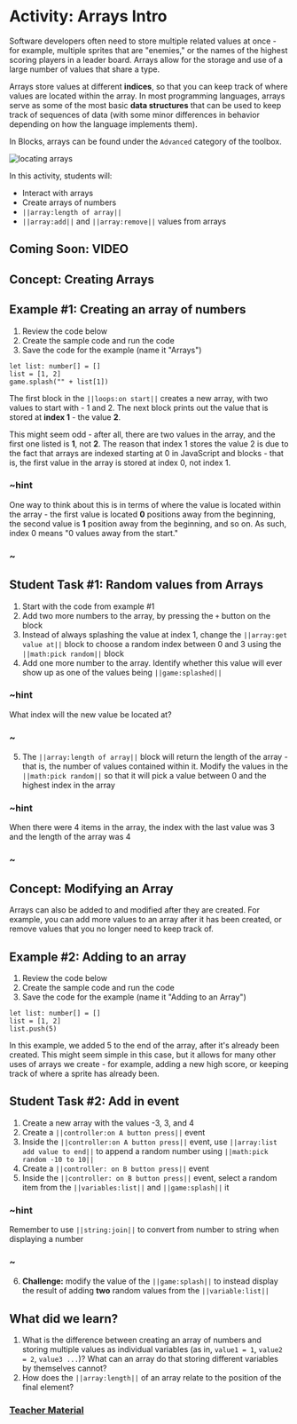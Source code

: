 # Activity: Arrays Intro

Software developers often need to store multiple related values at once - for example, multiple sprites that are "enemies," or the names of the highest scoring players in a leader board. Arrays allow for the storage and use of a large number of values that share a type.

Arrays store values at different **indices**, so that you can keep track of where values are located within the array. In most programming languages, arrays serve as some of the most basic **data structures** that can be used to keep track of sequences of data (with some minor differences in behavior depending on how the language implements them).

In Blocks, arrays can be found under the `Advanced` category of the toolbox.

![locating arrays](/static/courses/csintro/arrays/locating-arrays.gif)

In this activity, students will:

* Interact with arrays
* Create arrays of numbers
* `||array:length of array||`
* `||array:add||` and `||array:remove||` values from arrays

## Coming Soon: VIDEO

## Concept: Creating Arrays

## Example #1: Creating an array of numbers

1. Review the code below 
2. Create the sample code and run the code
3. Save the code for the example (name it "Arrays")

```blocks
let list: number[] = []
list = [1, 2]
game.splash("" + list[1])
```

The first block in the `||loops:on start||` creates a new array, with two values to start with - 1 and 2. The next block prints out the value that is stored at **index 1** - the value **2**.

This might seem odd - after all, there are two values in the array, and the first one listed is **1**, not **2**. The reason that index 1 stores the value 2 is due to the fact that arrays are indexed starting at 0 in JavaScript and blocks - that is, the first value in the array is stored at index 0, not index 1.

### ~hint

One way to think about this is in terms of where the value is located within the array - the first value is located **0** positions away from the beginning, the second value is **1** position away from the beginning, and so on. As such, index 0 means "0 values away from the start."

### ~

## Student Task #1: Random values from Arrays

1. Start with the code from example #1
2. Add two more numbers to the array, by pressing the `+` button on the block
3. Instead of always splashing the value at index 1, change the `||array:get value at||` block to choose a random index between 0 and 3 using the `||math:pick random||` block
4. Add one more number to the array. Identify whether this value will ever show up as one of the values being `||game:splashed||`

### ~hint

What index will the new value be located at?

### ~

5. The `||array:length of array||` block will return the length of the array - that is, the number of values contained within it. Modify the values in the `||math:pick random||` so that it will pick a value between 0 and the highest index in the array

### ~hint

When there were 4 items in the array, the index with the last value was 3 and the length of the array was 4

### ~

## Concept: Modifying an Array

Arrays can also be added to and modified after they are created. For example, you can add more values to an array after it has been created, or remove values that you no longer need to keep track of.

## Example #2: Adding to an array

1. Review the code below 
2. Create the sample code and run the code
3. Save the code for the example (name it "Adding to an Array")

```blocks
let list: number[] = []
list = [1, 2]
list.push(5)
```

In this example, we added 5 to the end of the array, after it's already been created. This might seem simple in this case, but it allows for many other uses of arrays we create - for example, adding a new high score, or keeping track of where a sprite has already been.

## Student Task #2: Add in event

1. Create a new array with the values -3, 3, and 4
2. Create a `||controller:on A button press||` event
3. Inside the `||controller:on A button press||` event, use `||array:list add value to end||` to append a random number using `||math:pick random -10 to 10||`
4. Create a `||controller: on B button press||` event
5. Inside the `||controller: on B button press||` event, select a random item from the `||variables:list||` and `||game:splash||` it

### ~hint

Remember to use `||string:join||` to convert from number to string when displaying a number

### ~

6. **Challenge:** modify the value of the `||game:splash||` to instead display the result of adding **two** random values from the `||variable:list||`

## What did we learn?

1. What is the difference between creating an array of numbers and storing multiple values as individual variables (as in, `value1 = 1`, `value2 = 2`, `value3 ...`)? What can an array do that storing different variables by themselves cannot?
2. How does the `||array:length||` of an array relate to the position of the final element?

### [Teacher Material](/courses/csintro/about/teachers)